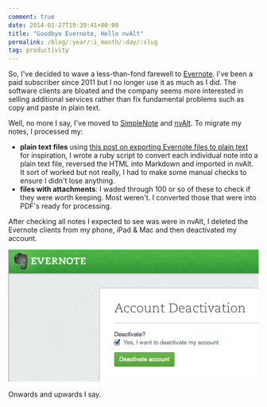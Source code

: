 ```yaml
---
comment: true
date: 2014-01-27T19:39:41+00:00
title: "Goodbye Evernote, Hello nvAlt"
permalink: /blog/:year/:i_month/:day/:slug
tag: productivity
---
```

<p>So, I've decided to wave a less-than-fond farewell to <a href="http://www.evernote.com/">Evernote</a>. I've been a paid subscriber since 2011 but I no longer use it as much as I did. The software clients are bloated and the company seems more interested in selling additional services rather than fix fundamental problems such as copy and paste in plain text.</p>

<p>Well, no more I say, I've moved to <a href="http://www.simplenote.com/">SimpleNote</a> and <a href="http://brettterpstra.com/projects/nvalt/">nvAlt</a>. To migrate my notes, I processed my:</p>

<ul>
<li><strong>plain text files</strong> using <a href="http://steady.org/2013/06/19/exporting-evernote-notes-to-plain-text-files-part-1/">this post on exporting Evernote files to plain text</a> for inspiration, I wrote a ruby script to convert each individual note into a plain text file, reversed the HTML into Markdown and imported in nvAlt. It sort of worked but not really, I had to make some manual checks to ensure I didn't lose anything.</li>
<li><strong>files with attachments</strong>: I waded through 100 or so of these to check if they were worth keeping. Most weren't. I converted those that were into PDF's ready for processing.</li>
</ul>

<p>After checking all notes I expected to see was were in nvAlt, I deleted the Evernote clients from my phone, iPad &amp; Mac and then deactivated my account. </p>

<img src="/img/Screen+Shot+2014-01-27+at+19.39.25.png" class="img-fluid" alt="TBC" loading="lazy">

<p>Onwards and upwards I say.</p>
